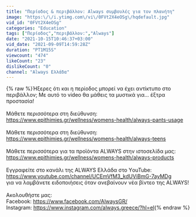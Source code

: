 ```yaml
---
title: "Περίοδος & περιβάλλον: Always συμβουλές για τον πλανήτη"
image: "https:\/\/i.ytimg.com\/vi\/0FVt2X4eOSg\/hqdefault.jpg"
vid_id: "0FVt2X4eOSg"
categories: "Education"
tags: ["Περίοδος","περιβάλλον:","Always"]
date: "2021-10-15T10:46:37+03:00"
vid_date: "2021-09-09T14:59:28Z"
duration: "PT1M15S"
viewcount: "474"
likeCount: "23"
dislikeCount: "0"
channel: "Always Ελλάδα"
---
```

{% raw %}Ήξερες ότι και η περίοδος μπορεί να έχει αντίκτυπο στο περιβάλλον; Με αυτό το video θα μάθεις τα μυστικά για… έξτρα προστασία!<br /><br />Μάθετε περισσότερα στη διεύθυνση: <a rel="nofollow" target="blank" href="https://www.epithimies.gr/wellness/womens-health/always-pants-usage">https://www.epithimies.gr/wellness/womens-health/always-pants-usage</a><br /><br />Μάθετε περισσότερα στη διεύθυνση: <br /><a rel="nofollow" target="blank" href="https://www.epithimies.gr/wellness/womens-health/always-teens">https://www.epithimies.gr/wellness/womens-health/always-teens</a><br /><br />Μάθετε περισσότερα για τα προϊόντα ALWAYS στην ιστοσελίδα μας: <br /><a rel="nofollow" target="blank" href="https://www.epithimies.gr/wellness/womens-health/always-products">https://www.epithimies.gr/wellness/womens-health/always-products</a><br /><br />Εγγραφείτε στο κανάλι της ALWAYS Ελλάδα στο ΥouTube: <a rel="nofollow" target="blank" href="https://www.youtube.com/channel/UCEmVfM3_kdUViBmG-7ayMDg">https://www.youtube.com/channel/UCEmVfM3_kdUViBmG-7ayMDg</a><br />για να λαμβάνετε ειδοποιήσεις όταν ανεβαίνουν νέα βίντεο της ALWAYS!<br /><br />Ακολουθήστε μας:<br />Facebook: <a rel="nofollow" target="blank" href="https://www.facebook.com/AlwaysGR/">https://www.facebook.com/AlwaysGR/</a><br />Instagram: <a rel="nofollow" target="blank" href="https://www.instagram.com/always.greece/?hl=el">https://www.instagram.com/always.greece/?hl=el</a>{% endraw %}
